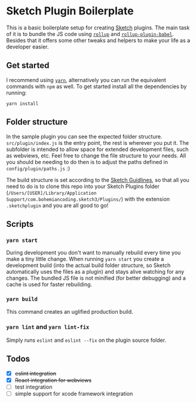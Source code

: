 # Sketch Plugin Boilerplate

This is a basic boilerplate setup for creating [Sketch](https://www.sketchapp.com/) plugins. The main task of it is to bundle the JS code using [`rollup`](https://github.com/rollup/rollup) and [`rollup-plugin-babel`](https://github.com/rollup/rollup-plugin-babel). Besides that it offers some other tweaks and helpers to make your life as a developer easier.

## Get started
I recommend using [`yarn`](https://yarnpkg.com/), alternatively you can run the equivalent commands with `npm` as well. To get started install all the dependencies by running:

```yarn install```

## Folder structure
In the sample plugin you can see the expected folder structure. `src/plugin/index.js` is the entry point, the rest is wherever you put it. The subfolder is intended to allow space for extended development files, such as webviews, etc. Feel free to change the file structure to your needs. All you should be needing to do then is to adjust the paths defined in `config/plugin/paths.js` :)

The build structure is set according to the [Sketch Guidlines](http://developer.sketchapp.com/introduction/plugin-bundles/), so that all you need to do is to clone this repo into your Sketch Plugins folder (`/Users/[USER]/Library/Application Support/com.bohemiancoding.sketch3/Plugins/`) with the extension `.sketchplugin` and you are all good to go!

## Scripts
### `yarn start`
During development you don't want to manually rebuild every time you make a tiny little change. When running `yarn start` you create a development build (into the actual build folder structure, so Sketch automatically uses the files as a plugin) and stays alive watching for any changes. The bundled JS file is not minified (for better debugging) and a cache is used for faster rebuilding.

### `yarn build`
This command creates an uglified production build.

### `yarn lint` and `yarn lint-fix`
Simply runs `eslint` and `eslint --fix` on the plugin source folder.

##  Todos
 - [x] ~~eslint integration~~
 - [x] ~~React integration for webviews~~
 - [ ] test integration
 - [ ] simple support for xcode framework integration
